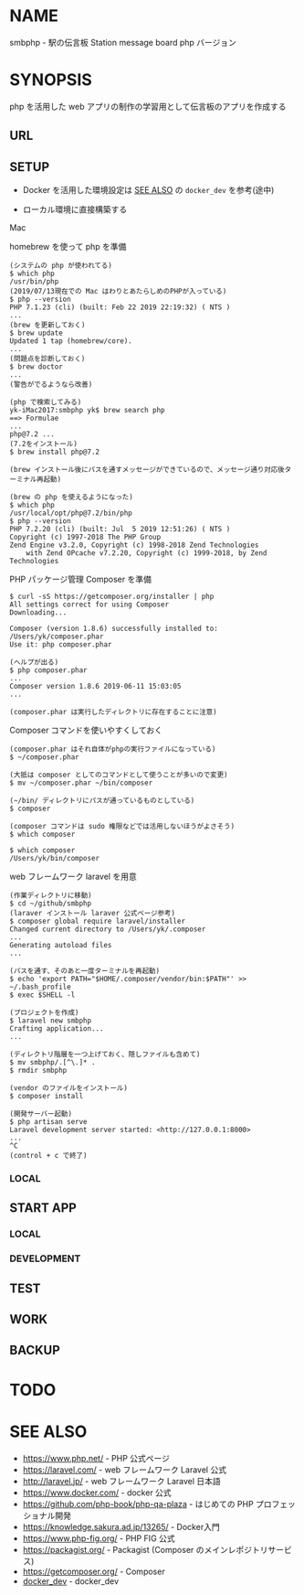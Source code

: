 # NAME

smbphp - 駅の伝言板 Station message board php バージョン

# SYNOPSIS

php を活用した web アプリの制作の学習用として伝言板のアプリを作成する

## URL

## SETUP

- Docker を活用した環境設定は [SEE ALSO](#see-also) の `docker_dev` を参考(途中)

- ローカル環境に直接構築する

Mac

homebrew を使って php を準備

```
(システムの php が使われてる)
$ which php
/usr/bin/php
(2019/07/13現在での Mac はわりとあたらしめのPHPが入っている)
$ php --version
PHP 7.1.23 (cli) (built: Feb 22 2019 22:19:32) ( NTS )
...
(brew を更新しておく)
$ brew update
Updated 1 tap (homebrew/core).
...
(問題点を診断しておく)
$ brew doctor
...
(警告がでるようなら改善)

(php で検索してみる)
yk-iMac2017:smbphp yk$ brew search php
==> Formulae
...
php@7.2 ...
(7.2をインストール)
$ brew install php@7.2

(brew インストール後にパスを通すメッセージができているので、メッセージ通り対応後ターミナル再起動)

(brew の php を使えるようになった)
$ which php
/usr/local/opt/php@7.2/bin/php
$ php --version
PHP 7.2.20 (cli) (built: Jul  5 2019 12:51:26) ( NTS )
Copyright (c) 1997-2018 The PHP Group
Zend Engine v3.2.0, Copyright (c) 1998-2018 Zend Technologies
    with Zend OPcache v7.2.20, Copyright (c) 1999-2018, by Zend Technologies
```

PHP パッケージ管理 Composer を準備

```
$ curl -sS https://getcomposer.org/installer | php
All settings correct for using Composer
Downloading...

Composer (version 1.8.6) successfully installed to: /Users/yk/composer.phar
Use it: php composer.phar

(ヘルプが出る)
$ php composer.phar
...
Composer version 1.8.6 2019-06-11 15:03:05
...

(composer.phar は実行したディレクトリに存在することに注意)
```

Composer コマンドを使いやすくしておく

```
(composer.phar はそれ自体がphpの実行ファイルになっている)
$ ~/composer.phar

(大抵は composer としてのコマンドとして使うことが多いので変更)
$ mv ~/composer.phar ~/bin/composer

(~/bin/ ディレクトリにパスが通っているものとしている)
$ composer

(composer コマンドは sudo 権限などでは活用しないほうがよさそう)
$ which composer

$ which composer
/Users/yk/bin/composer
```

web フレームワーク laravel を用意

```
(作業ディレクトリに移動)
$ cd ~/github/smbphp
(laraver インストール laraver 公式ページ参考)
$ composer global require laravel/installer
Changed current directory to /Users/yk/.composer
...
Generating autoload files
...

(パスを通す、そのあと一度ターミナルを再起動)
$ echo 'export PATH="$HOME/.composer/vendor/bin:$PATH"' >> ~/.bash_profile
$ exec $SHELL -l

(プロジェクトを作成)
$ laravel new smbphp
Crafting application...
...

(ディレクトリ階層を一つ上げておく、隠しファイルも含めて)
$ mv smbphp/.[^\.]* .
$ rmdir smbphp

(vendor のファイルをインストール)
$ composer install

(開発サーバー起動)
$ php artisan serve
Laravel development server started: <http://127.0.0.1:8000>
...
^C
(control + c で終了)
```

### LOCAL



## START APP



### LOCAL



### DEVELOPMENT



## TEST




## WORK


## BACKUP



# TODO



# SEE ALSO

- <https://www.php.net/> - PHP 公式ページ
- <https://laravel.com/> - web フレームワーク Laravel 公式
- <http://laravel.jp/> - web フレームワーク Laravel 日本語
- <https://www.docker.com/> - docker 公式
- <https://github.com/php-book/php-qa-plaza> - はじめての PHP プロフェッショナル開発
- <https://knowledge.sakura.ad.jp/13265/> - Docker入門
- <https://www.php-fig.org/> - PHP FIG 公式
- <https://packagist.org/> - Packagist (Composer のメインレポジトリサービス)
- <https://getcomposer.org/> - Composer
- [docker_dev](https://github.com/Becom-Developer/textbook/blob/master/docker_dev.md) - docker_dev
